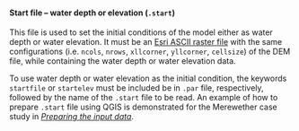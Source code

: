 #### Start file – water depth or elevation (`.start`)

This file is used to set the initial conditions of the model either as water depth or water elevation. It must be an [Esri ASCII raster file](https://desktop.arcgis.com/en/arcmap/10.3/manage-data/raster-and-images/esri-ascii-raster-format.htm) with the same configurations (i.e. `ncols`, `nrows`, `xllcorner`, `yllcorner`, `cellsize`) of the DEM file, while containing the water depth or water elevation data.

To use water depth or water elevation as the initial condition, the keywords `startfile` or `startelev` must be included be in `.par` file, respectively, followed by the name of the `.start` file to be read. An example of how to prepare `.start` file using QGIS is demonstrated for the Merewether case study in [_Preparing the input data_](/Merewether1-2.md). 
